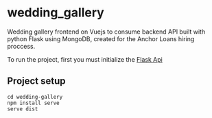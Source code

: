 # wedding_gallery

Wedding gallery frontend on Vuejs to consume backend API built with python Flask using MongoDB, created for the Anchor Loans hiring proccess.

To run the project, first you must initialize the [Flask Api](https://github.com/rafaelg19/gallery_api)

## Project setup
```
cd wedding-gallery
npm install serve
serve dist
```

